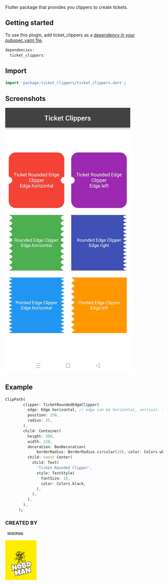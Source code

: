 Flutter package that provides you clippers to create tickets.

## Getting started

To use this plugin, add ticket_clippers as a [dependency in your pubspec.yaml file](https://flutter.io/docs/development/packages-and-plugins/using-packages).
```dart
dependencies:
  ticket_clippers: 
```

## Import

```dart
import 'package:ticket_clippers/ticket_clippers.dart';
```

## Screenshots
 <img src="https://github.com/NouzNoushad/ticket_clippers/raw/main/ticket_clippers.jpg" width="400em" />

## Example

```dart
ClipPath(
        clipper: TicketRoundedEdgeClipper(
          edge: Edge.horizontal, // edge can be horizontal, vertical, top, left, right, bottom and all.
          position: 150,
          radius: 25,
        ),
        child: Container(
          height: 300,
          width: 220,
          decoration: BoxDecoration(
              borderRadius: BorderRadius.circular(20), color: Colors.white),
          child: const Center(
            child: Text(
              'Ticket Rounded Clipper',
              style: TextStyle(
                fontSize: 15,
                color: Colors.black,
              ),
            ),
          ),
        ),
      );
```
### CREATED BY
```
 NOBOMAN
```
<img src="https://github.com/NouzNoushad/ticket_clippers/raw/main/noboman.jpg" width="100em" hight="100em"/>
